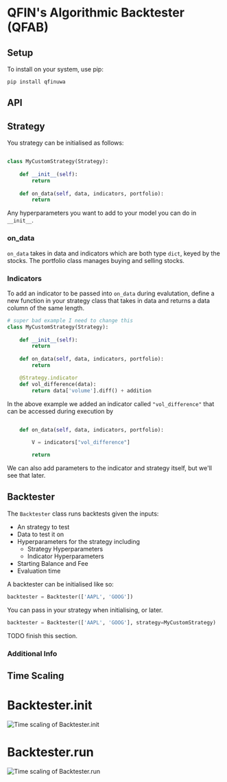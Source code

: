 # QFIN's Algorithmic Backtester (QFAB)

## Setup

To install on your system, use pip:

```
pip install qfinuwa
```

## API


## Strategy

You strategy can be initialised as follows:

```py

class MyCustomStrategy(Strategy):
  
    def __init__(self):
        return
        
    def on_data(self, data, indicators, portfolio):
        return

```

Any hyperparameters you want to add to your model you can do in ``__init__``.


### on_data

``on_data`` takes in data and indicators which are both type ``dict``, keyed by the stocks. The portfolio class manages buying and selling stocks. 

### Indicators

To add an indicator to be passed into ``on_data`` during evalutation, define a new function in your strategy class that takes in data and returns a data column of the same length.

```py
# super bad example I need to change this
class MyCustomStrategy(Strategy):
  
    def __init__(self):
        return
        
    def on_data(self, data, indicators, portfolio):
        return

    @Strategy.indicator
    def vol_difference(data):
        return data['volume'].diff() + addition
```

In the above example we added an indicator called ``"vol_difference"`` that can be accessed during execution by 

```py
        
    def on_data(self, data, indicators, portfolio):

        V = indicators["vol_difference"]

        return
```

We can also add parameters to the indicator and strategy itself, but we'll see that later.

## Backtester 

The ``Backtester`` class runs backtests given the inputs:
- An strategy to test
- Data to test it on
- Hyperparameters for the strategy including
  - Strategy Hyperparameters
  - Indicator Hyperparameters
- Starting Balance and Fee
- Evaluation time

A backtester can be initialised like so:

```py
backtester = Backtester(['AAPL', 'GOOG'])
```

You can pass in your strategy when initialising, or later.

```py
backtester = Backtester(['AAPL', 'GOOG'], strategy=MyCustomStrategy)
```

TODO finish this section.

### Additional Info

## Time Scaling

# Backtester.__init__

![Time scaling of Backtester.__init__](https://github.com/qfinuwa/algo-backtester/blob/main/imgs/__init__.jpg?raw=true)

# Backtester.run

![Time scaling of Backtester.run](https://github.com/qfinuwa/algo-backtester/blob/main/imgs/run.jpg?raw=true)